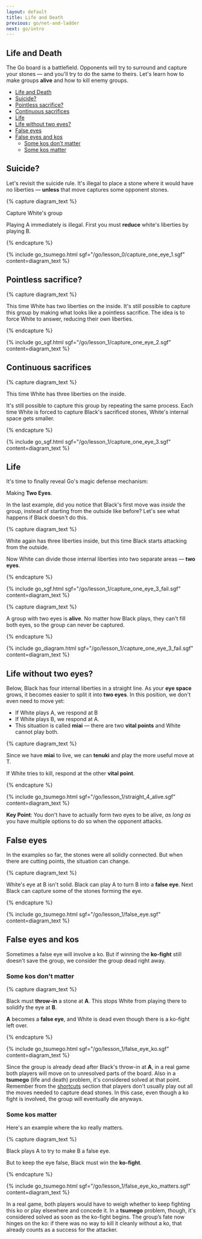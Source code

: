 ```yaml
---
layout: default
title: Life and Death
previous: go/net-and-ladder
next: go/intro
---
```


<script type="text/javascript" src="/assets/wgo.js/wgo.min.js"></script>
<script type="text/javascript" src="/assets/wgo.js/wgo.player.min.js"></script>
<link rel="stylesheet" type="text/css" href="/assets/wgo.js/wgo.player.css" />
<script type="text/javascript" src="/assets/wgo.js/tsumego.js"></script>
<link rel="stylesheet" type="text/css" href="/assets/wgo.js/tsumego.css">
<link rel="stylesheet" type="text/css" href="/assets/css/wgo-custom.css" />

## Life and Death

The Go board is a battlefield. Opponents will try to surround and capture your stones — and you'll try to do the same to theirs. Let's learn how to make groups **alive** and how to kill enemy groups.

- [Life and Death](#life-and-death)
- [Suicide?](#suicide)
- [Pointless sacrifice?](#pointless-sacrifice)
- [Continuous sacrifices](#continuous-sacrifices)
- [Life](#life)
- [Life without two eyes?](#life-without-two-eyes)
- [False eyes](#false-eyes)
- [False eyes and kos](#false-eyes-and-kos)
  - [Some kos don't matter](#some-kos-dont-matter)
  - [Some kos matter](#some-kos-matter)

## Suicide?

Let's revisit the suicide rule. It's illegal to place a stone where it would have no liberties &mdash; **unless** that move captures some opponent stones.

{% capture diagram_text %}

Capture White's group

Playing A immediately is illegal. First you must **reduce** white's liberties by playing B.

{% endcapture %}

{% include go_tsumego.html sgf="/go/lesson_0/capture_one_eye_1.sgf" content=diagram_text %}

## Pointless sacrifice?

{% capture diagram_text %}

This time White has two liberties on the inside. It's still possible to capture this group by making what looks like a pointless sacrifice. The idea is to force White to answer, reducing their own liberties.

{% endcapture %}

{% include go_sgf.html sgf="/go/lesson_1/capture_one_eye_2.sgf" content=diagram_text %}

## Continuous sacrifices

{% capture diagram_text %}

This time White has three liberties on the inside.

It's still possible to capture this group by repeating the same process. Each time White is forced to capture Black's sacrificed stones, White's internal space gets smaller.

{% endcapture %}

{% include go_sgf.html sgf="/go/lesson_1/capture_one_eye_3.sgf" content=diagram_text %}

## Life

It's time to finally reveal Go's magic defense mechanism:

Making **Two Eyes**.

In the last example, did you notice that Black's first move was _inside_ the group, instead of starting from the outside like before? Let's see what happens if Black doesn't do this.

{% capture diagram_text %}

White again has three liberties inside, but this time Black starts attacking from the outside.

Now White can divide those internal liberties into two separate areas &mdash; **two eyes**.

{% endcapture %}

{% include go_sgf.html sgf="/go/lesson_1/capture_one_eye_3_fail.sgf" content=diagram_text %}

{% capture diagram_text %}

A group with two eyes is **alive**. No matter how Black plays, they can't fill both eyes, so the group can never be captured.

{% endcapture %}

{% include go_diagram.html
sgf="/go/lesson_1/capture_one_eye_3_fail.sgf"
content=diagram_text %}

## Life without two eyes?

Below, Black has four internal liberties in a straight line. As your **eye space** grows, it becomes easier to split it into **two eyes**. In this position, we don't even need to move yet:

- If White plays A, we respond at B
- If White plays B, we respond at A.
- This situation is called **miai** &mdash; there are two **vital points** and White cannot play both.

{% capture diagram_text %}

Since we have **miai** to live, we can **tenuki** and play the more useful move at T.

If White tries to kill, respond at the other **vital point**.

{% endcapture %}

{% include go_tsumego.html sgf="/go/lesson_1/straight_4_alive.sgf" content=diagram_text %}

**Key Point**: You don't have to actually form two eyes to be alive, _as long as_ you have multiple options to do so when the opponent attacks.

## False eyes

In the examples so far, the stones were all solidly connected. But when there are cutting points, the situation can change.

{% capture diagram_text %}

White's eye at B isn't solid. Black can play A to turn B into a **false eye**. Next Black can capture some of the stones forming the eye.

{% endcapture %}

{% include go_tsumego.html sgf="/go/lesson_1/false_eye.sgf" content=diagram_text %}

## False eyes and kos

Sometimes a false eye will involve a ko. But if winning the **ko-fight** still doesn't save the group, we consider the group dead right away.

### Some kos don't matter

{% capture diagram_text %}

Black must **throw-in** a stone at **A**. This stops White from playing there to solidify the eye at **B**.

**A** becomes a **false eye**, and White is dead even though there is a ko-fight left over.

{% endcapture %}

{% include go_tsumego.html sgf="/go/lesson_1/false_eye_ko.sgf" content=diagram_text %}

Since the group is already dead after Black's throw-in at **A**, in a real game both players will move on to unresolved parts of the board. Also in a **tsumego** (life and death) problem, it's considered solved at that point. Remember from the [shortcuts](how-to-end#shortcuts) section that players don't usually play out all the moves needed to capture dead stones. In this case, even though a ko fight is involved, the group will eventually die anyways.

### Some kos matter

Here's an example where the ko really matters.

{% capture diagram_text %}

Black plays A to try to make B a false eye.

But to keep the eye false, Black must win the **ko-fight**.

{% endcapture %}

{% include go_tsumego.html sgf="/go/lesson_1/false_eye_ko_matters.sgf" content=diagram_text %}

In a real game, both players would have to weigh whether to keep fighting this ko or play elsewhere and concede it. In a **tsumego** problem, though, it's considered solved as soon as the ko-fight begins. The group’s fate now hinges on the ko: if there was no way to kill it cleanly without a ko, that already counts as a success for the attacker.
